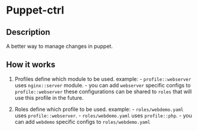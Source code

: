 # Puppet-ctrl

## Description
A better way to manage changes in puppet.

## How it works
1. Profiles define which module to be used.
    example:
        - `profile::webserver` uses `nginx::server` module.
        - you can add `webserver` specific configs to `profile::webserver` these configurations
            can be shared to `roles` that will use this profile in the future.

2. Roles define which profile to be used.
    example:
        - `roles/webdemo.yaml` uses `profile::webserver`.
        - `roles/webdemo.yaml` uses `profile::php`.
        - you can add `webdemo` specific configs to `roles/webdemo.yaml`

